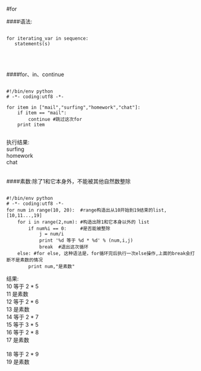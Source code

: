 #for

####语法:
<pre><code>
for iterating_var in sequence:
   statements(s)
</code></pre>
<br>
<br>

####for、in、continue
<pre><code>
#!/bin/env python
# -*- coding:utf8 -*- 

for item in ["mail","surfing","homework","chat"]:
    if item == "mail":
        continue #跳过这次for
    print item
    
</code></pre>
执行结果:<br> 
surfing<br>
homework<br>
chat
<br>
<br>

####素数:除了1和它本身外，不能被其他自然数整除
<pre><code>
#!/bin/env python
# -*- coding:utf8 -*- 
for num in range(10, 20):  #range构造出从10开始到19结束的list, [10,11...,19]
    for i in range(2,num): #构造出除1和它本身以外的 list
        if num%i == 0:     #是否能被整除 
            j = num/i
            print '%d 等于 %d * %d' % (num,i,j)
            break  #退出这次循环
    else: #for else, 这种语法是，for循环完后执行一次else操作,上面的break会打断不是素数的情况
        print num,"是素数"
</code></pre>
结果:<br>
10 等于 2 * 5<br>
11 是素数<br>
12 等于 2 * 6<br>
13 是素数<br>
14 等于 2 * 7<br>
15 等于 3 * 5<br>
16 等于 2 * 8<br>
17 是素数<br><br>
18 等于 2 * 9<br>
19 是素数
<br>
<br>



